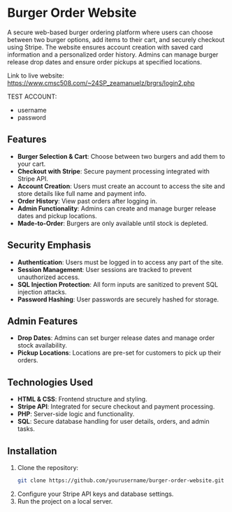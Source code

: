 # Burger Order Website

A secure web-based burger ordering platform where users can choose between two burger options, add items to their cart, and securely checkout using Stripe. The website ensures account creation with saved card information and a personalized order history. Admins can manage burger release drop dates and ensure order pickups at specified locations.

Link to live website: https://www.cmsc508.com/~24SP_zeamanuelz/brgrs/login2.php

TEST ACCOUNT: 
- username
- password

## Features

- **Burger Selection & Cart**: Choose between two burgers and add them to your cart.
- **Checkout with Stripe**: Secure payment processing integrated with Stripe API.
- **Account Creation**: Users must create an account to access the site and store details like full name and payment info.
- **Order History**: View past orders after logging in.
- **Admin Functionality**: Admins can create and manage burger release dates and pickup locations.
- **Made-to-Order**: Burgers are only available until stock is depleted.

## Security Emphasis

- **Authentication**: Users must be logged in to access any part of the site.
- **Session Management**: User sessions are tracked to prevent unauthorized access.
- **SQL Injection Protection**: All form inputs are sanitized to prevent SQL injection attacks.
- **Password Hashing**: User passwords are securely hashed for storage.

## Admin Features

- **Drop Dates**: Admins can set burger release dates and manage order stock availability.
- **Pickup Locations**: Locations are pre-set for customers to pick up their orders.

## Technologies Used

- **HTML & CSS**: Frontend structure and styling.
- **Stripe API**: Integrated for secure checkout and payment processing.
- **PHP**: Server-side logic and functionality.
- **SQL**: Secure database handling for user details, orders, and admin tasks.

## Installation

1. Clone the repository:
   ```bash
   git clone https://github.com/yourusername/burger-order-website.git
2. Configure your Stripe API keys and database settings.
3. Run the project on a local server.

